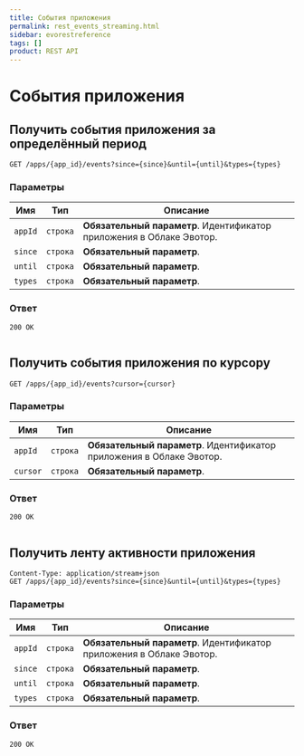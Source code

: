 ```yaml
---
title: События приложения
permalink: rest_events_streaming.html
sidebar: evorestreference
tags: []
product: REST API
---
```


# События приложения

## Получить события приложения за определённый период

    GET /apps/{app_id}/events?since={since}&until={until}&types={types}

### Параметры

Имя  |  Тип | Описание
-----|------|--------------
`appId`|`строка` | **Обязательный параметр**. Идентификатор приложения в Облаке Эвотор.
`since`|`строка` | **Обязательный параметр**.
`until`|`строка` | **Обязательный параметр**.
`types`|`строка` | **Обязательный параметр**.

### Ответ

```
200 OK
```
```json

```


## Получить события приложения по курсору

    GET /apps/{app_id}/events?cursor={cursor}

### Параметры

Имя  |  Тип | Описание
-----|------|--------------
`appId`|`строка` | **Обязательный параметр**. Идентификатор приложения в Облаке Эвотор.
`cursor`|`строка` | **Обязательный параметр**.


### Ответ

```
200 OK
```
```json

```

## Получить ленту активности приложения

    Content-Type: application/stream+json
    GET /apps/{app_id}/events?since={since}&until={until}&types={types}

### Параметры

Имя  |  Тип | Описание
-----|------|--------------
`appId`|`строка` | **Обязательный параметр**. Идентификатор приложения в Облаке Эвотор.
`since`|`строка` | **Обязательный параметр**.
`until`|`строка` | **Обязательный параметр**.
`types`|`строка` | **Обязательный параметр**.


### Ответ

```
200 OK
```
```json

```
